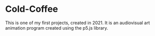 # Cold-Coffee
This is one of my first projects, created in 2021. It is an audiovisual art animation program created using the p5.js library.
